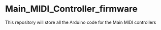 # Main_MIDI_Controller_firmware
This repository will store all the Arduino code for the Main MIDI controllers
